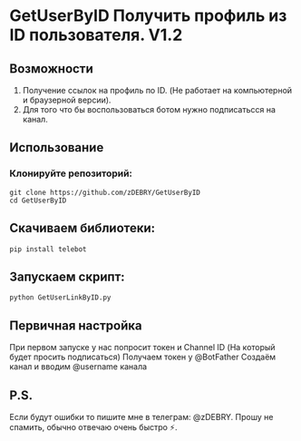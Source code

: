 # GetUserByID Получить профиль из ID пользователя. V1.2

## Возможности
1. Получение ссылок на профиль по ID. (Не работает на компьютерной и браузерной версии).
2. Для того что бы воспользоваться ботом нужно подписатьсся на канал.
## Использование
### Клонируйте репозиторий:
```
git clone https://github.com/zDEBRY/GetUserByID
cd GetUserByID
```
## Скачиваем библиотеки:
```
pip install telebot
```

## Запускаем скрипт:
```
python GetUserLinkByID.py
```
## Первичная настройка
При первом запуске у нас попросит токен и Channel ID (На который будет просить подписаться)
Получаем токен у @BotFather
Создаём канал и вводим @username канала
## P.S.
 Если будут ошибки то пишите мне в телеграм: @zDEBRY. Прошу не спамить, обычно отвечаю очень быстро ⚡.
